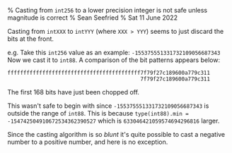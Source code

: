 % Casting from `int256` to a lower precision integer is not safe unless magnitude is correct
% Sean Seefried
% Sat 11 June 2022

Casting from `intXXX` to `intYYY` (where `XXX > YYY`) seems to just discard the bits at the front.

e.g. Take  this `int256` value as an example: `-155375551331732109056687343`
Now we cast it to `int88`. A comparison of the bit patterns appears below:


```
ffffffffffffffffffffffffffffffffffffffffff7f79f27c189600a779c311
                                          7f79f27c189600a779c311
```

The first 168 bits have just been chopped off.

This wasn't safe to begin with since `-155375551331732109056687343` is outside the range of `int88`. This is because `type(int88).min = -154742504910672534362390527` which is `633046421059574694296816` larger.

Since the casting algorithm is so _blunt_ it's quite possible to cast a negative number to a positive number, and here is no exception.
